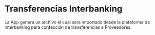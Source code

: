 # Transferencias Interbanking
La App genera un archivo el cual sera importado desde la plataforma de Interbanking para confección de transferencias a Proveedores.
